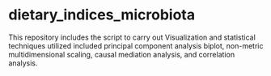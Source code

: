 # dietary_indices_microbiota
This repository includes the script to carry out Visualization and statistical techniques utilized included principal component analysis biplot, non-metric multidimensional scaling, causal mediation analysis, and correlation analysis.
